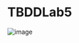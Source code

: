 # TBDDLab5

![image](https://user-images.githubusercontent.com/62537918/158361612-1f2044d7-fdf0-425c-bf27-32930beae5e9.png)

